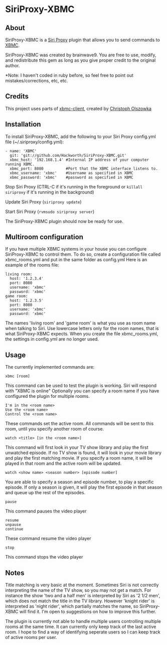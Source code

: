 SiriProxy-XBMC
==============

About
-----
SiriProxy-XBMC is a [Siri Proxy](https://github.com/plamoni/SiriProxy) plugin that allows you to send commands to [XBMC](http://www.xbmc.org).

SiriProxy-XBMC was created by brainwave9.
You are free to use, modify, and redistribute this gem as long as you give proper credit to the original author.

*Note: I haven't coded in ruby before, so feel free to point out mistakes/corrections, etc, etc.


Credits
-------
This project uses parts of [xbmc-client](https://github.com/colszowka/xbmc-client), created by [Christoph Olszowka](https://github.com/colszowka)


Installation
------------
To install SiriProxy-XBMC, add the following to your Siri Proxy config.yml file (~/.siriproxy/config.yml):

    - name: 'XBMC'
      git: 'git://github.com/Hackworth/SiriProxy-XBMC.git'
      xbmc_host: '192.168.1.4' #Internal IP address of your computer running XBMC.
      xbmc_port: 8080          #Port that the XBMC interface listens to.
      xbmc_username: 'xbmc'    #Username as specified in XBMC
      xbmc_password: 'xbmc'    #password as specified in XBMC

Stop Siri Proxy (CTRL-C if it's running in the foreground or `killall siriproxy` if it's running in the background)

Update Siri Proxy (`siriproxy update`)
          
Start Siri Proxy (`rvmsudo siriproxy server`)

The SiriProxy-XBMC plugin should now be ready for use.


Multiroom configuration
-----------------------
If you have multiple XBMC systems in your house you can configure SiriProxy-XBMC to control them.
To do so, create a configuration file called xbmc_rooms.yml and put in the same folder as config.yml
Here is an example of the rooms file:

    living room:
      host: '1.2.3.4'
      port: 8080
      username: 'xbmc'
      password: 'xbmc'
    game room:
      host: '1.2.3.5'
      port: 8080
      username: 'xbmc'
      password: 'xbmc'

The names 'living room' and 'game room' is what you use as room name when talking to Siri.
Use lowercase letters only for the room names, that is what SiriProxy-XBMC expects.
When you create the file xbmc_rooms.yml, the settings in config.yml are no longer used.


Usage
-----
The currently implemented commands are:

    xbmc [room]

This command can be used to test the plugin is working.
Siri will respond with "XBMC is online"
Optionally you can specify a room name if you have configured the plugin for multiple rooms.

    I'm in the <room name>
    Use the <room name>
    Control the <room name>

These commands set the active room.
All commands will be sent to this room, until you specify another room of course.

    watch <title> [in the <room name>]

This command will first look in your TV show library and play the first unwatched episode.
If no TV show is found, it will look in your movie library and play the first matching movie.
If you specify a room name, it will be played in that room and the active room will be updated.

    watch <show name> <season number> [episode number]

You are able to specify a season and episode number, to play a specific
episode. If only a season is given, it will play the first episode in
that season and queue up the rest of the episodes.

    pause

This command pauses the video player

    resume
    unpause
    continue

These command resume the video player

    stop

This command stops the video player


Notes
-----
Title matching is very basic at the moment.
Sometimes Siri is not correctly interpreting the name of the TV show, so you may not get a match.
For instance the show 'two and a half men' is interpreted by Siri as '2 1/2 men', which does not match the title in the TV library.
However 'knight rider' is interpreted as 'night rider', which partially matches the name, so SiriProxy-XBMC will find it.
I'm open to suggestions on how to improve this further.

The plugin is currently not able to handle multiple users controlling multiple rooms at the same time.
It can currently only keep track of the last active room.
I hope to find a way of identifying seperate users so I can keep track of active rooms per user.
